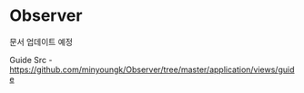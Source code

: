 # Observer
문서 업데이트 예정

Guide Src - https://github.com/minyoungk/Observer/tree/master/application/views/guide


